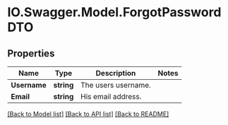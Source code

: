 # IO.Swagger.Model.ForgotPasswordDTO
## Properties

Name | Type | Description | Notes
------------ | ------------- | ------------- | -------------
**Username** | **string** | The users username. | 
**Email** | **string** | His email address. | 

[[Back to Model list]](../README.md#documentation-for-models) [[Back to API list]](../README.md#documentation-for-api-endpoints) [[Back to README]](../README.md)

